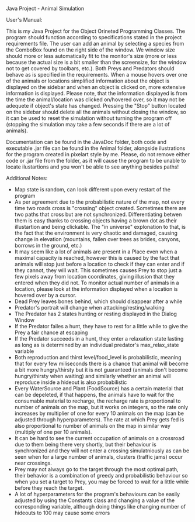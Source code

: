 Java Project - Animal Simulation

User's Manual:

This is my Java Project for the Object Orineted Programming Classes.
The program should function according to specifications stated in the project requirements file.
The user can add an animal by selecting a species from the ComboBox found on the right side of the window.
We window size should more or less automatically fit to the monitor's size (more or less because the actual size
is a bit smaller than the screensize, for the window not to get covered by toolbars, etc.). Both Preys and Predators
should behave as is specified in the requirements. When a mouse hovers over one of the animals or locations
simplified information about the object is displayed on the sidebar and when an object is clicked on, more extensive
information is displayed. Please note, that the information displayed is from the time the animal/location 
was clicked on/hovered over, so it may not be adequete if object's state has changed. Pressing the "Stop" button
located on the sidebar should delete all the animals without closing the window, so it can be used to reset
the simulation without turning the program off (stopping the simulation may take a few seconds if there are
a lot of animals).

Documentation can be found in the JavaDoc folder, both code and executable .jar file can be found in the Animal
folder, alongside ilustrations for the program created in pixelart style by me. Please, do not remove either code
or .jar file from the folder, as it will cause the program to be unable to locate ilustartions and you won't
be able to see anything besides paths!

Additional Notes:
- Map state is random, can look different upon every restart of the program
- As per agreement due to the probabilistic nature of the map, not every time two roads cross is 
"crossing" object created. Sometimes there are two paths that cross but are not synchronized. 
Differentiating betwen them is easy thanks to crossing objects having a brown dot as their illustartion and
being clickable. The "in universe" explonation to that, is the fact that the environment is very
chaotic and damaged, causing change in elevation (mountains, fallen over trees as brides, canyons, 
borrows in the ground, etc.)
- It may seem like a lot of animals are present in a Place even when a maximal capacity is reached, however
this is caused by the fact that animals will stop just before a location to check if they can enter and if they
cannot, they will wait. This sometimes causes Prey to stop just a few pixels away from location coordinates, 
giving illusion that they entered when they did not. To monitor actual number of animals in a location,
please look at the information displayed when a location is hovered over by a cursor.
- Dead Prey leaves bones behind, which should disappear after a while
- Predator's portrait will change when attacking/resting/walking
- The Predator has 2 states hunting or resting displayed in the Dialog Window
- If the Predator failes a hunt, they have to rest for a little while to give the Prey a fair chance at escaping
- If the Predator succeeds in a hunt, they enter a relaxation state lasting as long as is determined by 
an individual predator's max_relax_state variable
- Both reproduction and thirst level/food_level is probabilistic, meaning that for every few miliseconds
there is a chance that animal will become a bit more hungry/thirsty but it is not guaranteed (animals
don't become hungry/thirsty when waiting) and similarly
whether an animal will reproduce inside a hideout is also probabilistic
- Every WaterSource and Plant (FoodSource) has a certain material that can be depeleted, if that happens,
the animals have to wait for the consumable material to recharge, the recharge rate is proportional
to number of animals on the map, but it works on integers, so the rate only increases by multiplier of one
for every 10 animals on the map (can be adjusted through hyperparameters). The rate at which Prey gets
fed is also proportional to number of animals on the map in similar way (multiply of one per 10 animals).
- It can be hard to see the current occupation of animals on a crossroad due to them
being there very shortly, but their behaviour is synchronized and they will not enter a crossing
simulatniously as can be seen when for a large number of animals, clusters (traffic jams) occur near crossings.
- Prey may not always go to the target through the most optimal path, their behavior is a combination of greedy and
probabilistic behaviour so when you set a target to Prey, you may be forced to wait for a little while
before they reach the target.
- A lot of hyperparameters for the program's behaviours can be easily adjusted by using the Constants class
and changing a value of the corresponding variable, although doing things like changing number of hideouts to 100
may cause some errors
